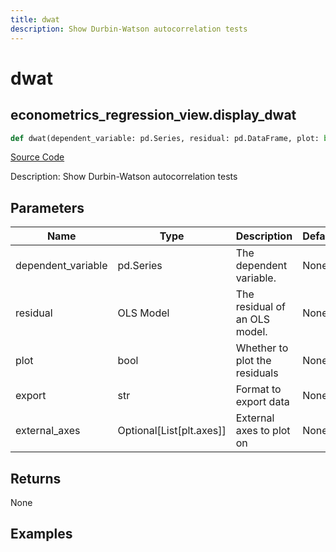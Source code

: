 ```yaml
---
title: dwat
description: Show Durbin-Watson autocorrelation tests
---
```

# dwat

## econometrics_regression_view.display_dwat

```python
def dwat(dependent_variable: pd.Series, residual: pd.DataFrame, plot: bool, export: str, external_axes: Union[List[axes], NoneType]) -> None:
```
[Source Code](https://github.com/OpenBB-finance/OpenBBTerminal/tree/main/openbb_terminal/econometrics/regression_view.py#L84)

Description: Show Durbin-Watson autocorrelation tests

## Parameters

| Name | Type | Description | Default | Optional |
| ---- | ---- | ----------- | ------- | -------- |
| dependent_variable | pd.Series | The dependent variable. | None | False |
| residual | OLS Model | The residual of an OLS model. | None | False |
| plot | bool | Whether to plot the residuals | None | False |
| export | str | Format to export data | None | False |
| external_axes | Optional[List[plt.axes]] | External axes to plot on | None | False |

## Returns

None

## Examples

